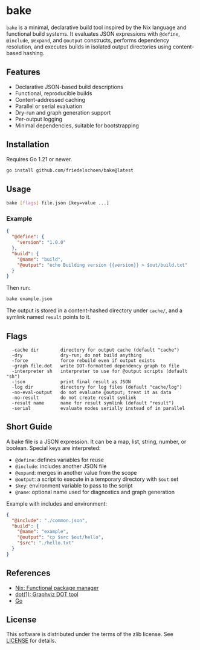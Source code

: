 # bake

`bake` is a minimal, declarative build tool inspired by the Nix language and functional build systems. It evaluates JSON expressions with `@define`, `@include`, `@expand`, and `@output` constructs, performs dependency resolution, and executes builds in isolated output directories using content-based hashing.

## Features

- Declarative JSON-based build descriptions
- Functional, reproducible builds
- Content-addressed caching
- Parallel or serial evaluation
- Dry-run and graph generation support
- Per-output logging
- Minimal dependencies, suitable for bootstrapping

## Installation

Requires Go 1.21 or newer.

```sh
go install github.com/friedelschoen/bake@latest
```

## Usage

```sh
bake [flags] file.json [key=value ...]
```

### Example

```json
{
  "@define": {
    "version": "1.0.0"
  },
  "build": {
    "@name": "build",
    "@output": "echo Building version {{version}} > $out/build.txt"
  }
}
```

Then run:

```sh
bake example.json
```

The output is stored in a content-hashed directory under `cache/`, and a symlink named `result` points to it.

## Flags

```
  -cache dir        directory for output cache (default "cache")
  -dry              dry-run; do not build anything
  -force            force rebuild even if output exists
  -graph file.dot   write DOT-formatted dependency graph to file
  -interpreter sh   interpreter to use for @output scripts (default "sh")
  -json             print final result as JSON
  -log dir          directory for log files (default "cache/log")
  -no-eval-output   do not evaluate @output; treat it as data
  -no-result        do not create result symlink
  -result name      name for result symlink (default "result")
  -serial           evaluate nodes serially instead of in parallel
```

## Short Guide

A bake file is a JSON expression. It can be a map, list, string, number, or boolean. Special keys are interpreted:

- `@define`: defines variables for reuse
- `@include`: includes another JSON file
- `@expand`: merges in another value from the scope
- `@output`: a script to execute in a temporary directory with `$out` set
- `$key`: environment variable to pass to the script
- `@name`: optional name used for diagnostics and graph generation

Example with includes and environment:

```json
{
  "@include": "./common.json",
  "build": {
    "@name": "example",
    "@output": "cp $src $out/hello",
    "$src": "./hello.txt"
  }
}
```

## References

- [Nix: Functional package manager](https://nixos.org/)
- [dot(1): Graphviz DOT tool](https://graphviz.org/doc/info/lang.html)
- [Go](https://go.dev/)

## License

This software is distributed under the terms of the zlib license. See [LICENSE](./LICENSE) for details.
